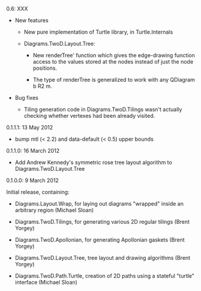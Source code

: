 0.6: XXX

  * New features

    - New pure implementation of Turtle library, in Turtle.Internals

    - Diagrams.TwoD.Layout.Tree: 

      - New renderTree' function which gives
        the edge-drawing function access to the values stored at the
        nodes instead of just the node positions.

      - The type of renderTree is generalized to work with any
        QDiagram b R2 m.

  * Bug fixes

    - Tiling generation code in Diagrams.TwoD.Tilings wasn't actually
      checking whether vertexes had been already visited.

0.1.1.1: 13 May 2012

  * bump mtl (< 2.2) and data-default (< 0.5) upper bounds

0.1.1.0: 16 March 2012

  * Add Andrew Kennedy's symmetric rose tree layout algorithm to
    Diagrams.TwoD.Layout.Tree

0.1.0.0: 9 March 2012

  Initial release, containing:

  * Diagrams.Layout.Wrap, for laying out diagrams "wrapped" inside an
    arbitrary region (Michael Sloan)

  * Diagrams.TwoD.Tilings, for generating various 2D regular tilings
    (Brent Yorgey)

  * Diagrams.TwoD.Apollonian, for generating Apollonian gaskets (Brent
    Yorgey)

  * Diagrams.TwoD.Layout.Tree, tree layout and drawing algorithms
    (Brent Yorgey)

  * Diagrams.TwoD.Path.Turtle, creation of 2D paths using a stateful
    "turtle" interface (Michael Sloan)